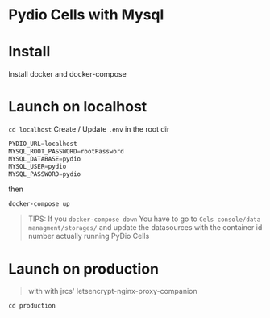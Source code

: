 # Pydio Cells with Mysql

# Install

Install docker and docker-compose

# Launch on localhost

`cd localhost`
Create / Update `.env` in the root dir

```h
PYDIO_URL=localhost
MYSQL_ROOT_PASSWORD=rootPassword
MYSQL_DATABASE=pydio
MYSQL_USER=pydio
MYSQL_PASSWORD=pydio
```

then

`docker-compose up`

> TIPS:
>If you `docker-compose down`
>You have to go to `Cels console/data managment/storages/` and update the datasources with the container id number actually running PyDio Cells 

# Launch on production

> with with jrcs' letsencrypt-nginx-proxy-companion

`cd production`